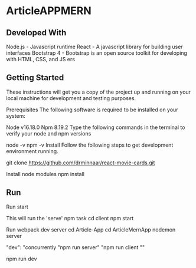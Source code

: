 # ArticleAPPMERN
## Developed With
Node.js - Javascript runtime
React - A javascript library for building user interfaces
Bootstrap 4 - Bootstrap is an open source toolkit for developing with HTML, CSS, and JS
ers
## Getting Started
These instructions will get you a copy of the project up and running on your local machine for development and testing purposes.

Prerequisites
The following software is required to be installed on your system:

Node v16.18.0
Npm 8.19.2
Type the following commands in the terminal to verify your node and npm versions

node -v
npm -v
Install
Follow the following steps to get development environment running.

git clone https://github.com/drminnaar/react-movie-cards.git

Install node modules
npm install

## Run
Run start

This will run the 'serve' npm task
cd client
npm start

Run webpack dev server
cd Article-App
cd ArticleMernApp
nodemon server

"dev": "concurrently \"npm run server\" \"npm run client \""

npm run dev


